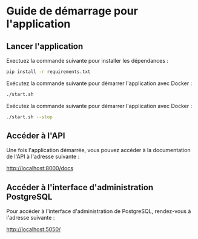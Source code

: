# Guide de démarrage pour l'application

## Lancer l'application

Exectuez la commande suivante pour installer les dépendances :

```bash
pip install -r requirements.txt
```

Exécutez la commande suivante pour démarrer l'application avec Docker :

```bash
./start.sh
```

Exécutez la commande suivante pour démarrer l'application avec Docker :

```bash
./start.sh --stop
```

## Accéder à l'API

Une fois l'application démarrée, vous pouvez accéder à la documentation de l'API à l'adresse suivante :

[http://localhost:8000/docs](http://localhost:8000/docs)

## Accéder à l'interface d'administration PostgreSQL

Pour accéder à l'interface d'administration de PostgreSQL, rendez-vous à l'adresse suivante :

[http://localhost:5050/](http://localhost:5050/)
